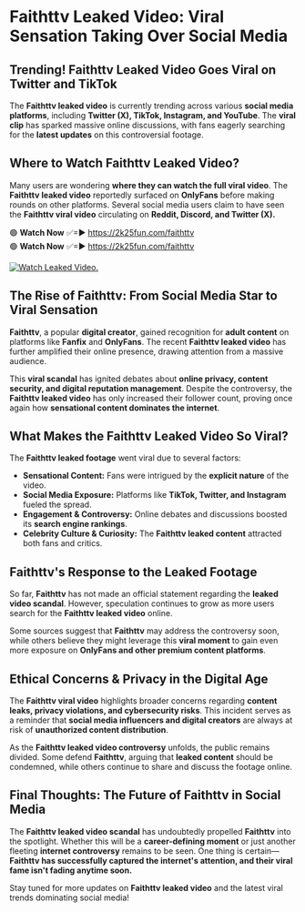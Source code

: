 # Faithttv Leaked Video: Viral Sensation Taking Over Social Media

## **Trending! Faithttv Leaked Video Goes Viral on Twitter and TikTok**
The **Faithttv leaked video** is currently trending across various **social media platforms**, including **Twitter (X), TikTok, Instagram, and YouTube**. The **viral clip** has sparked massive online discussions, with fans eagerly searching for the **latest updates** on this controversial footage.

## **Where to Watch Faithttv Leaked Video?**
Many users are wondering **where they can watch the full viral video**. The **Faithttv leaked video** reportedly surfaced on **OnlyFans** before making rounds on other platforms. Several social media users claim to have seen the **Faithttv viral video** circulating on **Reddit, Discord, and Twitter (X).**

🟢 **Watch Now** ✅=► https://2k25fun.com/faithttv  
🟢 **Watch Now** ✅=► https://2k25fun.com/faithttv  

[![Watch Leaked Video.](https://miro.medium.com/v2/resize:fit:828/format:webp/1*cilzJN44JGOrTw9NJCrNHA.gif "Watch Leaked Video")](https://2k25fun.com/faithttv)

## **The Rise of Faithttv: From Social Media Star to Viral Sensation**
**Faithttv**, a popular **digital creator**, gained recognition for **adult content** on platforms like **Fanfix** and **OnlyFans**. The recent **Faithttv leaked video** has further amplified their online presence, drawing attention from a massive audience.

This **viral scandal** has ignited debates about **online privacy, content security, and digital reputation management**. Despite the controversy, the **Faithttv leaked video** has only increased their follower count, proving once again how **sensational content dominates the internet**.

## **What Makes the Faithttv Leaked Video So Viral?**
The **Faithttv leaked footage** went viral due to several factors:
- **Sensational Content:** Fans were intrigued by the **explicit nature** of the video.
- **Social Media Exposure:** Platforms like **TikTok, Twitter, and Instagram** fueled the spread.
- **Engagement & Controversy:** Online debates and discussions boosted its **search engine rankings**.
- **Celebrity Culture & Curiosity:** The **Faithttv leaked content** attracted both fans and critics.

## **Faithttv's Response to the Leaked Footage**
So far, **Faithttv** has not made an official statement regarding the **leaked video scandal**. However, speculation continues to grow as more users search for the **Faithttv leaked video** online.

Some sources suggest that **Faithttv** may address the controversy soon, while others believe they might leverage this **viral moment** to gain even more exposure on **OnlyFans and other premium content platforms**.

## **Ethical Concerns & Privacy in the Digital Age**
The **Faithttv viral video** highlights broader concerns regarding **content leaks, privacy violations, and cybersecurity risks**. This incident serves as a reminder that **social media influencers and digital creators** are always at risk of **unauthorized content distribution**.

As the **Faithttv leaked video controversy** unfolds, the public remains divided. Some defend **Faithttv**, arguing that **leaked content** should be condemned, while others continue to share and discuss the footage online.

## **Final Thoughts: The Future of Faithttv in Social Media**
The **Faithttv leaked video scandal** has undoubtedly propelled **Faithttv** into the spotlight. Whether this will be a **career-defining moment** or just another fleeting **internet controversy** remains to be seen. One thing is certain—**Faithttv has successfully captured the internet's attention, and their viral fame isn't fading anytime soon.**

Stay tuned for more updates on **Faithttv leaked video** and the latest viral trends dominating social media!